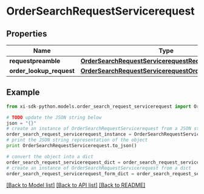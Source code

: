 # OrderSearchRequestServicerequest


## Properties

Name | Type | Description | Notes
------------ | ------------- | ------------- | -------------
**requestpreamble** | [**OrderSearchRequestServicerequestRequestpreamble**](OrderSearchRequestServicerequestRequestpreamble.md) |  | 
**order_lookup_request** | [**OrderSearchRequestServicerequestOrderLookupRequest**](OrderSearchRequestServicerequestOrderLookupRequest.md) |  | [optional] 

## Example

```python
from xi-sdk-python.models.order_search_request_servicerequest import OrderSearchRequestServicerequest

# TODO update the JSON string below
json = "{}"
# create an instance of OrderSearchRequestServicerequest from a JSON string
order_search_request_servicerequest_instance = OrderSearchRequestServicerequest.from_json(json)
# print the JSON string representation of the object
print OrderSearchRequestServicerequest.to_json()

# convert the object into a dict
order_search_request_servicerequest_dict = order_search_request_servicerequest_instance.to_dict()
# create an instance of OrderSearchRequestServicerequest from a dict
order_search_request_servicerequest_form_dict = order_search_request_servicerequest.from_dict(order_search_request_servicerequest_dict)
```
[[Back to Model list]](../README.md#documentation-for-models) [[Back to API list]](../README.md#documentation-for-api-endpoints) [[Back to README]](../README.md)



